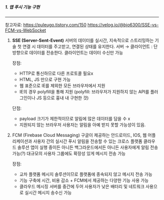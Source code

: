 ##### 1. 앱 푸시 기능 구현
---
참고자료:
https://puleugo.tistory.com/150
https://velog.io/@bjo6300/SSE-vs-FCM-vs-WebSocket

1. **SSE (Server-Sent-Event)**
	서버의 데이터를 실시간, 지속적으로 스트리밍하는 기술
	첫 연결 시 데이터를 주고받고, 연결된 상태를 유지한다.
	서버 → 클라이언트 : 단방향으로 데이터를 전송한다.
	클라이언트는 데이터 수신만 가능
	
	장점:
	* HTTP로 통신하므로 다른 프로토콜 필요x
	* HTML, JS 만으로 구현 가능
	* 웹 표준으로 IE를 제외한 모든 브라우저에서 지원
	* IE의 경우 polyfill을 통해 지원
		(polyfill: 브라우저가 지원하지 않는 API를 플러그인이나 JS 등으로 흉내 내 구현한 것)
	
	단점:
	* payload 크기가 제한적이므로 알림에 많은 데이터를 담을 수 x
	* 지원되지 않는 브라우저 사용자는 알림을 아예 받지 못할 가능성이 있음.

2. FCM (Firebase Cloud Messaging)
	구글이 제공하는 안드로이드, IOS, 웹 어플리케이션과 사용자 간의 실시간 푸시 알림을 전송할 수 있는 크로스 플랫폼 클라우드 솔루션
	앱이 실행 중이든 아니든 백그라운드에서든 아니든 사용자에게 알림 전송 가능(?)
	대규모의 사용자 그룹에도 확장성 있게 메시지 전송 가능
	
	장점:
	* 교차 플랫폼 메시지 솔루션이므로 플랫폼에 종속되지 않고 메시지 전송 가능
	* 기능 구축에 시간, 비용 감소 + FCM에서 제공하는 다양한 기능 사용 가능
	* 클라우드 메시징 서버를 중간에 두어 사용자가 낮은 배터리 및 네트워크 사용으로 실시간 메시지 송수신 가능
